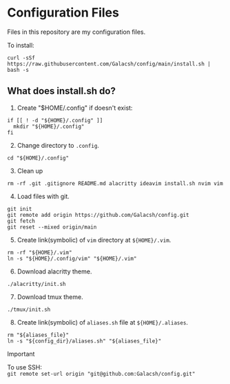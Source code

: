 # Configuration Files

Files in this repository are my configuration files.

To install:

```shell
curl -sSf https://raw.githubusercontent.com/Galacsh/config/main/install.sh | bash -s
```

## What does install.sh do?

1. Create "$HOME/.config" if doesn't exist:

```shell
if [[ ! -d "${HOME}/.config" ]]
  mkdir "${HOME}/.config"
fi
```

2. Change directory to `.config`.

```shell
cd "${HOME}/.config"
```

3. Clean up

```shell
rm -rf .git .gitignore README.md alacritty ideavim install.sh nvim vim
```

4. Load files with git.

```shell
git init
git remote add origin https://github.com/Galacsh/config.git
git fetch
git reset --mixed origin/main
```

5. Create link(symbolic) of `vim` directory at `${HOME}/.vim`.

```shell
rm -rf "${HOME}/.vim"
ln -s "${HOME}/.config/vim" "${HOME}/.vim"
```

6. Download alacritty theme.

```shell
./alacritty/init.sh
```

7. Download tmux theme.

```shell
./tmux/init.sh
```

8. Create link(symbolic) of `aliases.sh` file at `${HOME}/.aliases`.

```shell
rm "${aliases_file}"
ln -s "${config_dir}/aliases.sh" "${aliases_file}"
```

> [!IMPORTANT]
> To use SSH:  
> `git remote set-url origin "git@github.com:Galacsh/config.git"`


